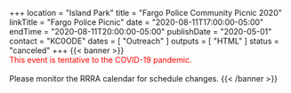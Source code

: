 +++
location = "Island Park"
title = "Fargo Police Community Picnic 2020"
linkTitle = "Fargo Police Picnic"
date = "2020-08-11T17:00:00-05:00"
endTime = "2020-08-11T20:00:00-05:00"
publishDate = "2020-05-01"
contact = "KC0ODE"
dates = [ "Outreach" ]
outputs = [ "HTML" ]
status = "canceled"
+++
{{< banner >}}                                                                                                                                                                            
<span style="color:red;">This event is tentative to the COVID-19 pandemic.</span>
<br><br>Please monitor the 
RRRA calendar for schedule changes.
{{< /banner >}}

<!--
RRRA Members will conduct outreach activities during this event. Please
contact {{< mailto KC0ODE >}} to volunteer.

### About the Community Picnic

>Each year the Fargo Police Department holds a community picnic in Island
Park. The picnic is an effort by the Fargo Police Department to bring the
community, local law enforcement and other agencies together in a casual
setting in order to educate [the] community about services available to them in
[their] area. [^1]

[^1]: "Annual Community Picnic", The City of Fargo, Retrieved May 22 2019, http://fargond.gov/city-government/departments/police/community-programs/annual-community-picnic.

More information about this event is available on the
[City of Fargo Annual Community Picnic](http://fargond.gov/city-government/departments/police/community-programs/annual-community-picnic)
page.

<iframe src="https://www.google.com/maps/embed?pb=!1m18!1m12!1m3!1d10910.321974526303!2d-96.79823329574087!3d46.87162744634727!2m3!1f0!2f0!3f0!3m2!1i1024!2i768!4f13.1!3m3!1m2!1s0x52c8c9592c8eac2d%3A0xecd270bd7b0601f4!2s302+7th+St+S%2C+Fargo%2C+ND+58103!5e0!3m2!1sen!2sus!4v1527171178468" width="474" height="474" frameborder="0" style="border:0" allowfullscreen></iframe>
-->


